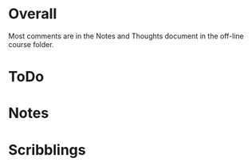 # Overall

Most comments are in the Notes and Thoughts document in the off-line course folder.


# ToDo


# Notes



# Scribblings


